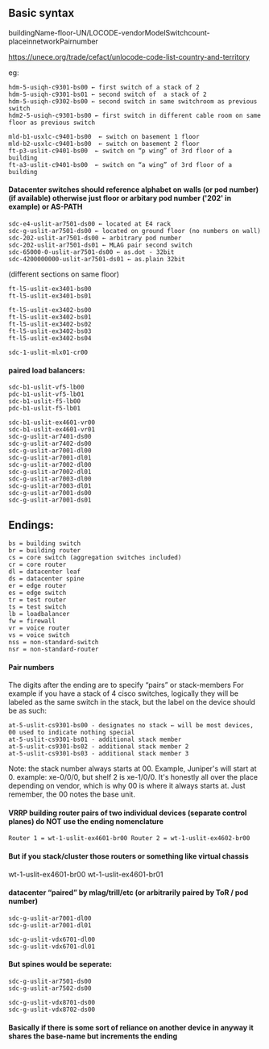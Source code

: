 ## Basic syntax
buildingName-floor-UN/LOCODE-vendorModelSwitchcount-placeinnetworkPairnumber

https://unece.org/trade/cefact/unlocode-code-list-country-and-territory

eg: 
```
hdm-5-usiqh-c9301-bs00 ← first switch of a stack of 2
hdm-5-usiqh-c9301-bs01 ← second switch of  a stack of 2
hdm-5-usiqh-c9302-bs00 ← second switch in same switchroom as previous switch
hdm2-5-usiqh-c9301-bs00 ← first switch in different cable room on same floor as previous switch
```

```
mld-b1-usxlc-c9401-bs00  ← switch on basement 1 floor
mld-b2-usxlc-c9401-bs00  ← switch on basement 2 floor
ft-p3-uslit-c9401-bs00  ← switch on “p wing” of 3rd floor of a building
ft-a3-uslit-c9401-bs00  ← switch on “a wing” of 3rd floor of a building
```

#### Datacenter switches should reference alphabet on walls (or pod number) (if available) otherwise just floor or arbitary pod number ('202' in example) or AS-PATH
```
sdc-e4-uslit-ar7501-ds00 ← located at E4 rack
sdc-g-uslit-ar7501-ds00 ← located on ground floor (no numbers on wall)
sdc-202-uslit-ar7501-ds00 ← arbitrary pod number
sdc-202-uslit-ar7501-ds01 ← MLAG pair second switch
sdc-65000-0-uslit-ar7501-ds00 ← as.dot - 32bit
sdc-4200000000-uslit-ar7501-ds01 ← as.plain 32bit
```

(different sections on same floor)
```
ft-l5-uslit-ex3401-bs00
ft-l5-uslit-ex3401-bs01
```
```
ft-l5-uslit-ex3402-bs00
ft-l5-uslit-ex3402-bs01
ft-l5-uslit-ex3402-bs02
ft-l5-uslit-ex3402-bs03
ft-l5-uslit-ex3402-bs04
```
```
sdc-1-uslit-mlx01-cr00
```

#### paired load balancers:
```
sdc-b1-uslit-vf5-lb00
pdc-b1-uslit-vf5-lb01
sdc-b1-uslit-f5-lb00
pdc-b1-uslit-f5-lb01
```

```
sdc-b1-uslit-ex4601-vr00
sdc-b1-uslit-ex4601-vr01
sdc-g-uslit-ar7401-ds00
sdc-g-uslit-ar7402-ds00
sdc-g-uslit-ar7001-dl00
sdc-g-uslit-ar7001-dl01
sdc-g-uslit-ar7002-dl00
sdc-g-uslit-ar7002-dl01
sdc-g-uslit-ar7003-dl00
sdc-g-uslit-ar7003-dl01
sdc-g-uslit-ar7001-ds00
sdc-g-uslit-ar7001-ds01
```

## Endings:
```
bs = building switch
br = building router
cs = core switch (aggregation switches included)
cr = core router
dl = datacenter leaf
ds = datacenter spine
er = edge router
es = edge switch
tr = test router
ts = test switch
lb = loadbalancer
fw = firewall
vr = voice router
vs = voice switch
nss = non-standard-switch 
nsr = non-standard-router
```
#### Pair numbers

The digits after the ending are to specify “pairs” or stack-members
For example if you have a stack of 4 cisco switches, logically they will be labeled as the same switch in the stack, but the label on the device should be as such:

```
at-5-uslit-cs9301-bs00 - designates no stack ← will be most devices, 00 used to indicate nothing special
at-5-uslit-cs9301-bs01 - additional stack member
at-5-uslit-cs9301-bs02 - additional stack member 2
at-5-uslit-cs9301-bs03 - additional stack member 3
```

Note:  the stack number always starts at 00. Example, Juniper's will start at 0. example: xe-0/0/0, but shelf 2 is xe-1/0/0. It's honestly all over the place depending on vendor, which is why 00 is where it always starts at. Just remember, the 00 notes the base unit.  

#### VRRP building router pairs of two individual devices (separate control planes) do NOT use the ending nomenclature
``
Router 1 = wt-1-uslit-ex4601-br00
Router 2 = wt-1-uslit-ex4602-br00
``
#### But if you stack/cluster those routers or something like virtual chassis 

wt-1-uslit-ex4601-br00
wt-1-uslit-ex4601-br01

#### datacenter “paired” by mlag/trill/etc (or arbitrarily paired by ToR / pod number)
```
sdc-g-uslit-ar7001-dl00
sdc-g-uslit-ar7001-dl01

sdc-g-uslit-vdx6701-dl00
sdc-g-uslit-vdx6701-dl01
```
#### But spines would be seperate:
```
sdc-g-uslit-ar7501-ds00
sdc-g-uslit-ar7502-ds00

sdc-g-uslit-vdx8701-ds00
sdc-g-uslit-vdx8702-ds00
```
#### Basically if there is some sort of reliance on another device in anyway it shares the base-name but increments the ending
